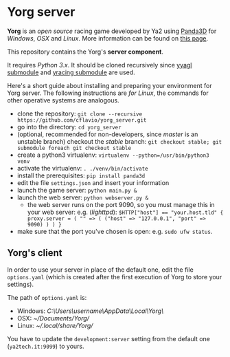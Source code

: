 Yorg server
===========

**Yorg** is an *open source* racing game developed by Ya2 using [Panda3D](http://www.panda3d.org) for *Windows*, *OSX* and *Linux*. More information can be found on [this page](http://www.ya2.it/pages/yorg.html).

This repository contains the Yorg's **server component**.

It requires *Python 3.x*. It should be cloned recursively since [yyagl submodule](https://github.com/cflavio/yyagl) and [yracing submodule](https://github.com/cflavio/yracing) are used.

Here's a short guide about installing and preparing your environment for Yorg server. The following instructions are *for Linux*, the commands for other operative systems are analogous.

* clone the repository: `git clone --recursive https://github.com/cflavio/yorg_server.git`
* go into the directory: `cd yorg_server`
* (optional, recommended for non-developers, since *master* is an unstable branch) checkout the *stable* branch: `git checkout stable; git submodule foreach git checkout stable`
* create a python3 virtualenv: `virtualenv --python=/usr/bin/python3 venv`
* activate the virtualenv: `. ./venv/bin/activate`
* install the prerequisites: `pip install panda3d`
* edit the file `settings.json` and insert your information
* launch the game server: `python main.py &`
* launch the web server: `python webserver.py &`
    * the web server runs on the port 9090, so you must manage this in your web server: e.g. (*lighttpd*): `$HTTP["host"] == "your.host.tld" { proxy.server = ( "" => ( ("host" => "127.0.0.1", "port" => 9090) ) ) }`
* make sure that the port you've chosen is open: e.g. `sudo ufw status`.

Yorg's client
-------------

In order to use your server in place of the default one, edit the file `options.yaml` (which is created after the first execution of Yorg to store your settings).

The path of `options.yaml` is:

* Windows: *C:\\Users\\username\\AppData\\Local\\Yorg\\*
* OSX: *~/Documents/Yorg/*
* Linux: *~/.local/share/Yorg/*

You have to update the `development:server` setting from the default one (`ya2tech.it:9099`) to yours.
